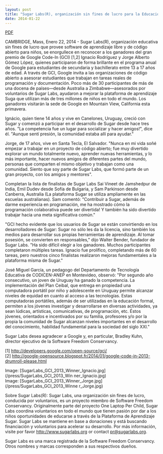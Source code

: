 ```yaml
---
layout: post
title: "Sugar Labs(R), organización sin fines de lucro para la Educación celebra dos Ganadores del Gran Premio de Google Code-In"
date: 2014-01-22
---
```



[PDF](/press/SugarLabsPR-es.20140122.pdf)

CAMBRIDGE, Mass, Enero 22, 2014 - Sugar Labs(R), organización educativa sin
fines de lucro que provee software de aprendizaje libre y de código abierto
para niños, se enorgullece en reconocer a los ganadores del gran premio de
Google Code-In (GCI) [1,2] Ignacio Rodríguez y Jorge Alberto Gómez López,
quienes participaron de forma brillante en el programa anual de Google para
estudiantes de secundaria y bachillerato entre 13 a 17 años de edad. A través
de GCI, Google invita a las organizaciones de código abierto a asesorar
estudiantes que trabajan en tareas reales de programación y documentación.
Poco más de 30 participantes de más de una docena de países—desde Australia a
Zimbabwe—asesorados por voluntarios de Sugar Labs, ayudaron a mejorar la
plataforma de aprendizaje Suga que utilizan más de tres millones de niños en
todo el mundo. Los ganadores visitarán la sede de Google en Mountain View,
California esta primavera.

Ignácio, quien tiene 14 años y vive en Canelones, Uruguay, creció con Sugar y
comenzó a participar en el desarrollo de Sugar desde hace tres años. "La
competencia fue un lugar para socializar y hacer amigos!", dice él. "Aunque
sentí presión, la comunidad estaba allí para ayudar."

Jorge, de 17 años, vive en Santa Tecla, El Salvador. "Nunca en mi vida soñé
empezar a trabajar en un proyecto de código abierto; fue muy divertido
explorar un mundo totalmente nuevo, aprender nuevas herramientas, y lo más
importante, hacer nuevos amigos de diferentes partes del mundo, personas que
comparten el mismo objetivo y trabajan como una comunidad. Siento que soy
parte de Sugar Labs, que formó parte de un gran proyecto, con los amigos y
mentores".

Completan la lista de finalistas de Sugar Labs Sai Vineet de Jamshedpur de
India, Emil Dudev desde Sofía de Bulgaria, y Sam Parkinson desde Canberra,
Australia (La plataforma Sugar se utiliza ampliamente en las escuelas
australianas). Sam comentó: "Contribuir a Sugar, además de darme experiencia
en programación, me ha mostrado cómo la programación colaborativa puede ser
divertida! Y también ha sido divertido trabajar hacia una meta significativa
común."

"GCI hecho evidente que los usuarios de Sugar se están convirtiendo en los
desarrolladores de Sugar: Sugar no sólo les da la licencia, sino también los
medios para desarrollar sus propias herramientas de aprendizaje. Al tomar
posesión, se convierten en responsables," dijo Walter Bender, fundador de
Sugar Labs. "Ha sido difícil elegir a los ganadores. Muchos participantes
completaron múltiples tareas. Ignacio fue prolífico, completando más de 60
tareas, pero nuestros cinco finalistas realizaron mejoras fundamentales a la
plataforma misma de Sugar."

José Miguel García, un pedagogo del Departamento de Tecnología Educativa de
CODICEN-ANEP en Montevideo, observó: "Por segundo año consecutivo, un joven de
Uruguay ha ganado la competencia. La implementación del Plan Ceibal, que
entrega en propiedad una computadora portátil por niño y adolescente en
Uruguay permite alcanzar niveles de equidad en cuanto al acceso a las
tecnologías. Estas computadoras portátiles, además de ser utilizadas en la
educación formal, permiten a los jóvenes investigar y desarrollarse en
diversas actividades, ya sean lúdicas, artísticas, comunicativas, de
programación, etc. Éstos jóvenes, orientados e incentivados por su familia,
profesores y/o por la propia la comunidad de Sugar alcanzan niveles
importantes en el desarrollo del conocimiento, habilidad fundamental para la
sociedad del siglo XXI."

Sugar Labs desea agradecer a Google y, en particular, Bradley Kuhn, director
ejecutivo de la Software Freedom Conservancy.

[1] <http://developers.google.com/open-source/gci/>  
[2] <http://google-opensource.blogspot.fr/2014/01/google-code-in-2013-drumroll-please.html>

Image: [SugarLabs_GCI_2013_Winner_Ignacio.jpg](/press/SugarLabs_GCI_2013_Win
ner_Ignacio.jpg)  
Image: [SugarLabs_GCI_2013_Winner_Jorge.jpg](/press/SugarLabs_GCI_2013_Winne
r_Jorge.jpg)

Sobre Sugar Labs(R): Sugar Labs, una organización sin fines de lucro,
conducida por voluntarios, es un proyecto miembro de Software Freedom
Conservancy. Originalmente parte del proyecto One Laptop Per Child, Sugar Labs
coordina voluntarios en todo el mundo que tienen pasión por dar a los niños
oportunidades de educarse a través de la Plataforma de Aprendizaje Sugar.
Sugar Labs se mantiene en base a donaciones y está buscando financiación y
voluntarios para acelerar su desarrollo. Por más información, visite por favor
http://www.sugarlabs.org or contact pr@sugarlabs.org.

Sugar Labs es una marca registrada de la Software Freedom Conservancy. Otros
nombres y marcas corresponden a sus respectivos dueños.

